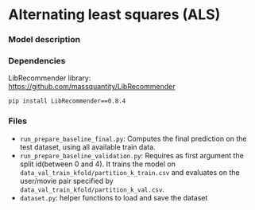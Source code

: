 # Alternating least squares (ALS)

### Model description


### Dependencies
LibRecommender library: https://github.com/massquantity/LibRecommender
```
pip install LibRecommender==0.8.4
```

### Files
 - `run_prepare_baseline_final.py`: Computes the final prediction on the test dataset, using all available train data.
 - `run_prepare_baseline_validation.py`: Requires as first argument the split id(between 0 and 4). It trains the model on `data_val_train_kfold/partition_k_train.csv` and evaluates on the user/movie pair specified by `data_val_train_kfold/partition_k_val.csv`.
 - `dataset.py`: helper functions to load and save the dataset